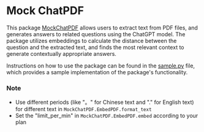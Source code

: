 # Mock ChatPDF

This package [MockChatPDF](./MockChatPDF/) allows users to extract text from PDF files, and generates answers to related questions using the ChatGPT model. The package utilizes embeddings to calculate the distance between the question and the extracted text, and finds the most relevant context to generate contextually appropriate answers.

Instructions on how to use the package can be found in the [sample.py](./sample.py) file, which provides a sample implementation of the package's functionality.

### Note
- Use different periods (like "。" for Chinese text and "." for English text) for different text in `MockChatPDF.EmbedPDF.format_text`
- Set the "limit_per_min" in `MockChatPDF.EmbedPDF.embed` according to your plan